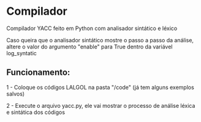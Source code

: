# Compilador
Compilador YACC feito em Python com analisador sintático e léxico

Caso queira que o analisador sintático mostre o passo a passo da análise, altere o valor do argumento "enable" para True dentro da variável log_syntatic

## Funcionamento:
1 - Coloque os códigos LALGOL na pasta "/code"  (já tem alguns exemplos salvos)

2 - Execute o arquivo yacc.py, ele vai mostrar o processo de análise léxica e sintática dos códigos
